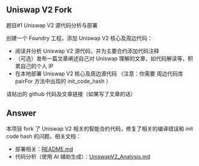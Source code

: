 ## Uniswap V2 Fork

题目#1 Uniswap V2 源代码分析与部署

创建一个 Foundry 工程，添加 Uniswap V2 核心及周边代码：

- 阅读并分析 Uniswap V2 源代码，并为主要合约添加代码注释
- （可选）发布一篇文章阐述自己对 Uniswap 理解的文章，如代码解读等，积累自己的个人 IP
- 在本地部署 Uniswap V2 核心及周边源代码 （注意：你需要 周边代码库 pairFor 方法中出现的 init_code_hash ）

请贴出的 github 代码及文章链接（如果写了文章的话）

## Answer

本项目 fork 了 Uniswap V2 相关的智能合约代码，修复了相关的编译错误和 init code hash 的问题。相关文档：

- 部署相关：[README.md](./script/README.md)
- 代码分析（使用 AI 辅助生成）：[UniswapV2_Analysis.md](./UniswapV2_Analysis.md)
